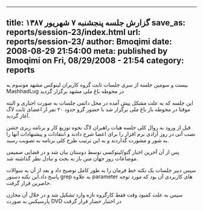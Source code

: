 ----------
title: گزارش جلسه پنجشنبه ۷ شهریور ۱۳۸۷
save_as: reports/session-23/index.html
url: reports/session-23/
author: Bmoqimi
date: 2008-08-29 21:54:00
meta: published by Bmoqimi on Fri, 08/29/2008 - 21:54
category: reports
----------

بیست و سومین جلسه از سری جلسات ثابت گروه کاربران لینوکس مشهد موسوم به MashhadLug در محوطه باغ ملی مشهد برگزار گردید

این جلسه که به علت مشکل پیش آمده در محل دائمی جلسات به صورت اجباری و البته موقتا در محوطه باز باغ ملی برگزار شد با حضور گرو حدود ۲۰ نفر از اعضای ثابت لاگ آغاز گردید.

<!--more-->

قبل از ورود به روال کلی جلسه هیات راهبران لاگ نحوه توزیع کار و برنامه ریزی جشن نصب آتی در روز آزادی نرم افزار را برای اعضا شرح دادند و انتقادات و پیشنهادات آنها را به شور و مشورت گذاردند و به این ترتیب طرح کلی برنامه به تصویب رسید.

پس از آن آخرین اخبار گتو/لینوکسی توسط دوستان بیان شد و در فضایی صمیمی موضاعات روز جهان متن باز به بحث و تبادل نظر گذاشته شد.

سپس دبیر جلسات یک نکته خط فرمان را به طور کامل توضیح داد و بعد از آن به سوالات پاسخ داد.این نکته دستور grep به علاوه parameter های کاربردی آن بود که مورد توجه حاضرین قرار گرفت.

سپس به علت کمبود وقت فقط کارگروه تازه وارد تشکیل شد و در خلال آن مخازن پارسیکس به صورت DVD در اختیار حضار قرار گرفت
